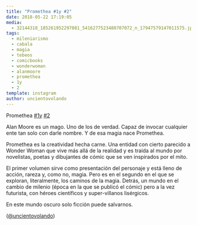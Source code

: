 ```yaml
---
title: "Promethea #1y #2"
date: 2018-05-22 17:19:05
media: 
  - 32144318_185261952297081_5416277523480707072_n_17947579147011575.jpg
tags: 
  - mileniarismo
  - cabala
  - magia
  - tebeos
  - comicbooks
  - wonderwoman
  - alanmoore
  - promethea
  - 1y
  - 2
template: instagram
author: uncientovolando
---
```


Promethea [#1y](/tags/1y) [#2](/tags/2)


Alan Moore es un mago. Uno de los de verdad. Capaz de invocar cualquier ente tan solo con darle nombre. Y de esa magia nace Promethea.


Promethea es la creatividad hecha carne. Una entidad con cierto parecido a Wonder Woman que vive más allá de la realidad y es traída al mundo por novelistas, poetas y dibujantes de cómic que se ven inspirados por el mito.


El primer volumen sirve como presentación del personaje y está lleno de acción, rareza y, como no, magia. Pero es en el segundo en el que se exploran, literalmente, los caminos de la magia. Detrás, un mundo en el cambio de milenio (época en la que se publicó el cómic) pero a la vez futurista, con héroes científicos y super-villanos lisérgicos.


En este mundo oscuro solo ficción puede salvarnos.


([@uncientovolando](https://instagram.com/uncientovolando))
